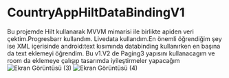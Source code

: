 # CountryAppHiltDataBindingV1
Bu projemde Hilt kullanarak MVVM mimarisi ile birlikte apiden veri çektim.Progresbarr kullandım.
Livedata kullandım.En önemli öğrendiğim şey ise XML içerisinde android:text kısımında databinding kullanırken en başına da text eklemeyi öğrendim.
Bu v1.V2 de Paging3 yapısını kullanacagım ve room da eklemeye çalışıp tasarımda iyileştirmeler yapacağım
![Ekran Görüntüsü (3)](https://user-images.githubusercontent.com/98031686/203869603-09bbe6f9-c0be-4343-81fa-7f330c0ddc77.png)
![Ekran Görüntüsü (4)](https://user-images.githubusercontent.com/98031686/203869607-06f0a963-2b70-4fbe-95c5-95887016321f.png)
